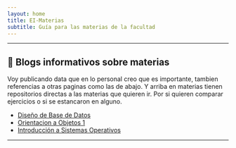 ```yaml
---
layout: home
title: EI-Materias
subtitle: Guía para las materias de la facultad
---
```


---

## 🧉 Blogs informativos sobre materias

Voy publicando data que en lo personal creo que es importante, tambien referencias a otras paginas como las de abajo. Y arriba en materias tienen repositorios directas a las materias que quieren ir. Por si quieren comparar ejercicios o si se estancaron en alguno. 


- [Diseño de Base de Datos](https://fabian-martinez1.github.io/DBD/)
- [Orientacion a Objetos 1](https://fabian-martinez1.github.io/OO1/)
- [Introducción a Sistemas Operativos](https://fabian-martinez1.github.io/ISO/)

---
